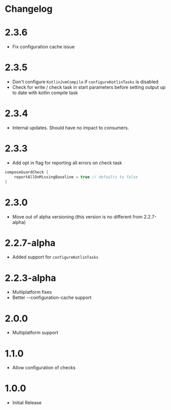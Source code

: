 # Changelog

# 2.3.6

* Fix configuration cache issue

# 2.3.5

* Don't configure `KotlinJvmCompile` if `configureKotlinTasks` is disabled
* Check for write / check task in start parameters before setting output up to date with kotlin compile task

# 2.3.4

* Internal updates. Should have no impact to consumers.

# 2.3.3

* Add opt in flag for reporting all errors on check task
```kts
composeGuardCheck {
    reportAllOnMissingBaseline = true // defaults to false
}
```

# 2.3.0

* Move out of alpha versioning (this version is no different from 2.2.7-alpha)

# 2.2.7-alpha

* Added support for `configureKotlinTasks`

# 2.2.3-alpha

* Multiplatform fixes
* Better --configuration-cache support

# 2.0.0

* Multiplatform support

# 1.1.0

* Allow configuration of checks

# 1.0.0

* Initial Release